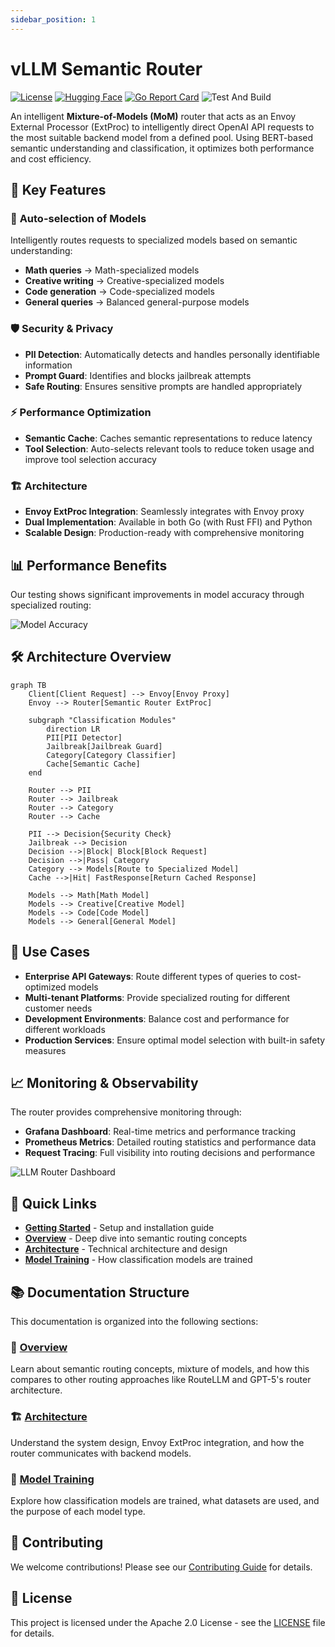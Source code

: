 ```yaml
---
sidebar_position: 1
---
```


# vLLM Semantic Router

[![License](https://img.shields.io/badge/license-Apache%202.0-blue.svg)](https://github.com/vllm-project/semantic-router/blob/main/LICENSE)
[![Hugging Face](https://img.shields.io/badge/🤗%20Hugging%20Face-Community-yellow)](https://huggingface.co/LLM-Semantic-Router)
[![Go Report Card](https://goreportcard.com/badge/github.com/vllm-project/semantic-router/src/semantic-router)](https://goreportcard.com/report/github.com/vllm-project/semantic-router/src/semantic-router)
![Test And Build](https://github.com/vllm-project/semantic-router/workflows/Test%20And%20Build/badge.svg)

An intelligent **Mixture-of-Models (MoM)** router that acts as an Envoy External Processor (ExtProc) to intelligently direct OpenAI API requests to the most suitable backend model from a defined pool. Using BERT-based semantic understanding and classification, it optimizes both performance and cost efficiency.

## 🚀 Key Features

### 🎯 **Auto-selection of Models**
Intelligently routes requests to specialized models based on semantic understanding:

- **Math queries** → Math-specialized models
- **Creative writing** → Creative-specialized models  
- **Code generation** → Code-specialized models
- **General queries** → Balanced general-purpose models

### 🛡️ **Security & Privacy**

- **PII Detection**: Automatically detects and handles personally identifiable information
- **Prompt Guard**: Identifies and blocks jailbreak attempts
- **Safe Routing**: Ensures sensitive prompts are handled appropriately

### ⚡ **Performance Optimization**

- **Semantic Cache**: Caches semantic representations to reduce latency
- **Tool Selection**: Auto-selects relevant tools to reduce token usage and improve tool selection accuracy

### 🏗️ **Architecture**

- **Envoy ExtProc Integration**: Seamlessly integrates with Envoy proxy
- **Dual Implementation**: Available in both Go (with Rust FFI) and Python
- **Scalable Design**: Production-ready with comprehensive monitoring

## 📊 Performance Benefits

Our testing shows significant improvements in model accuracy through specialized routing:

![Model Accuracy](/img/category_accuracies.png)

## 🛠️ Architecture Overview

```mermaid
graph TB
    Client[Client Request] --> Envoy[Envoy Proxy]
    Envoy --> Router[Semantic Router ExtProc]
    
    subgraph "Classification Modules"
        direction LR
        PII[PII Detector] 
        Jailbreak[Jailbreak Guard]
        Category[Category Classifier]
        Cache[Semantic Cache]
    end
    
    Router --> PII
    Router --> Jailbreak  
    Router --> Category
    Router --> Cache
    
    PII --> Decision{Security Check}
    Jailbreak --> Decision
    Decision -->|Block| Block[Block Request]
    Decision -->|Pass| Category
    Category --> Models[Route to Specialized Model]
    Cache -->|Hit| FastResponse[Return Cached Response]
    
    Models --> Math[Math Model]
    Models --> Creative[Creative Model] 
    Models --> Code[Code Model]
    Models --> General[General Model]
```

## 🎯 Use Cases

- **Enterprise API Gateways**: Route different types of queries to cost-optimized models
- **Multi-tenant Platforms**: Provide specialized routing for different customer needs
- **Development Environments**: Balance cost and performance for different workloads
- **Production Services**: Ensure optimal model selection with built-in safety measures

## 📈 Monitoring & Observability

The router provides comprehensive monitoring through:

- **Grafana Dashboard**: Real-time metrics and performance tracking
- **Prometheus Metrics**: Detailed routing statistics and performance data
- **Request Tracing**: Full visibility into routing decisions and performance

![LLM Router Dashboard](/img/grafana_screenshot.png)

## 🔗 Quick Links

- [**Getting Started**](getting-started/installation.md) - Setup and installation guide
- [**Overview**](overview/semantic-router-overview.md) - Deep dive into semantic routing concepts  
- [**Architecture**](architecture/system-architecture.md) - Technical architecture and design
- [**Model Training**](training/training-overview.md) - How classification models are trained

## 📚 Documentation Structure

This documentation is organized into the following sections:

### 🎯 [Overview](overview/semantic-router-overview.md)
Learn about semantic routing concepts, mixture of models, and how this compares to other routing approaches like RouteLLM and GPT-5's router architecture.

### 🏗️ [Architecture](architecture/system-architecture.md) 
Understand the system design, Envoy ExtProc integration, and how the router communicates with backend models.

### 🤖 [Model Training](training/training-overview.md)
Explore how classification models are trained, what datasets are used, and the purpose of each model type.

## 🤝 Contributing

We welcome contributions! Please see our [Contributing Guide](https://github.com/vllm-project/semantic-router/blob/main/CONTRIBUTING.md) for details.

## 📄 License

This project is licensed under the Apache 2.0 License - see the [LICENSE](https://github.com/vllm-project/semantic-router/blob/main/LICENSE) file for details.
